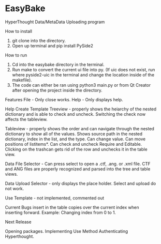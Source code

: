 # EasyBake
HyperThought Data/MetaData Uploading program

How to install

1. git clone into the directory.
2. Open up terminal and pip install PySide2

How to run
1. Cd into the easybake directory in the terminal.
2. Run make to convert the current ui file into py. (If uic does not exist, run where pyside2-uic in the terminal and change the location inside of the makefile).
3. The code can either be ran using python3 main.py or from Qt Creator after opening the project inside the directory.

Features
File - Only close works.
Help - Only displays help.

Help
Create Template
  Treeview - properly shows the heiarchy of the nested dictionary and is able to check and uncheck. Switching the check now affects the tableview.

  Tableview - properly shows the order and can navigate through the nested dictionary to show all of the values. Shows source path in the nested dictionary, index in the list, and the type. Can change value. Can move positions of listitems*. Can check and uncheck Require and Editable. Clicking on the trashcan gets rid of the row and unchecks it in the table view.

  Data File Selector - Can press select to open a .ctf, .ang. or .xml file. CTF and ANG files are properly recognized and parsed into the tree and table views. 

  Data Upload Selector - only displays the place holder. Select and upload do not work.
  
Use Template - not implemented, commented out



Current Bugs
insert in the table copies over the current index when inserting forward. Example: Changing index from 0 to 1.



Next Release

Opening packages.
Implementing Use Method
Authenticating Hyperthought.

